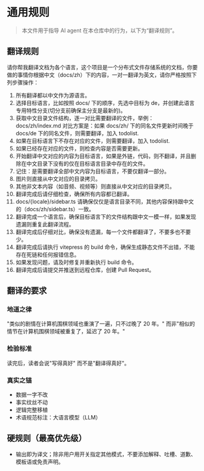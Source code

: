 # 通用规则

> 本文件用于指导 AI agent 在本仓库中的行为，以下为“翻译规则”。

## 翻译规则

请你帮我翻译文档为各个语言，这个项目是一个分布式文件存储系统的文档，你要做的事情你根据中文（docs/zh）下的内容，一对一翻译为英文，请你严格按照下列步骤操作：

1. 所有翻译都以中文作为源语言。
1. 选择目标语言，比如按照 docs/ 下的顺序，先选中目标为 de，并创建此语言专用特性分支(切分支前确保主分支是最新的)。
1. 获取中文目录文件结构，逐一对比需要翻译的文件，举例：docs/zh/index.md 对比方案是：如果 docs/zh/ 下的同名文件更新时间晚于 docs/de 下的同名文件，则需要翻译，加入 todolist.
1. 如果在目标语言下不存在对应的文件，则需要翻译，加入 todolist.
1. 如果已经存在对应的文件，则检查内容是否需要更新。
1. 开始翻译中文对应的内容为目标语言，如果是外链，代码，则不翻译，并且删除在中文目录下没有的仅在目标语言目录中存在的文件。
1. 记住：是需要翻译全部中文内容为目标语言，不要仅翻译一部分。
1. 图片则直接从中文对应的目录拷贝。
1. 其他非文本内容（如音频、视频等）则直接从中文对应的目录拷贝。
1. 翻译完成后请仔细检查，确保所有内容都已翻译。
1. docs/{locale}/sidebar.ts 请确保仅仅是语言目录不同，其他内容保持跟中文的（docs/zh/sidebar.ts）一致。
1. 翻译完成一个语言后，确保目标语言下的文件结构跟中文一模一样，如果发现遗漏则重复此翻译流程。
1. 翻译完成后仔细对比，确保没有遗漏，每一个文件都翻译了，不要多也不要少。
1. 翻译完成后请执行 vitepress 的 build 命令，确保生成静态文件不出错，不能存在死链和任何报错信息。
1. 如果发现问题，请及时修复并重新执行 build 命令。
1. 翻译完成后请提交并推送到远程仓库，创建 Pull Request。

## 翻译的要求

### 地道之律

"类似的剧情在计算机围棋领域也重演了一遍，只不过晚了 20 年。"
而非"相似的情节在计算机围棋领域被重复了，延迟了 20 年。"

### 检验标准

读完后，读者会说"写得真好"
而不是"翻译得真好"。

### 真实之锚

- 数据一字不改
- 事实纹丝不动
- 逻辑完整移植
- 术语规范标注：大语言模型（LLM）

## 硬规则（最高优先级）

- 输出即为译文；除非用户用开关指定其他模式，不要添加解释、吐槽、道歉、模板语或免责声明。

</translate-rules>
